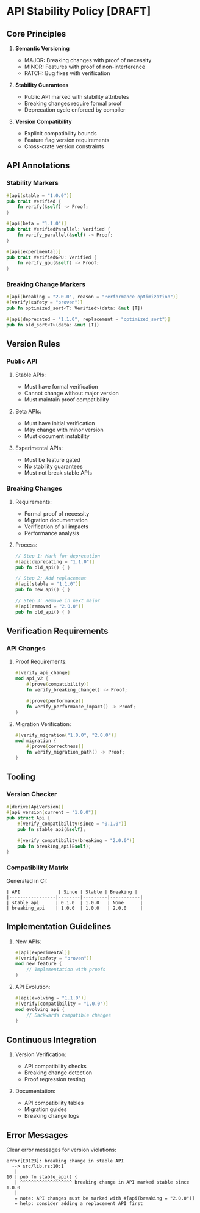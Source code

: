 # API Stability Policy [DRAFT]

## Core Principles

1. **Semantic Versioning**
   - MAJOR: Breaking changes with proof of necessity
   - MINOR: Features with proof of non-interference
   - PATCH: Bug fixes with verification

2. **Stability Guarantees**
   - Public API marked with stability attributes
   - Breaking changes require formal proof
   - Deprecation cycle enforced by compiler

3. **Version Compatibility**
   - Explicit compatibility bounds
   - Feature flag version requirements
   - Cross-crate version constraints

## API Annotations

### Stability Markers

```rust
#[api(stable = "1.0.0")]
pub trait Verified {
    fn verify(&self) -> Proof;
}

#[api(beta = "1.1.0")]
pub trait VerifiedParallel: Verified {
    fn verify_parallel(&self) -> Proof;
}

#[api(experimental)]
pub trait VerifiedGPU: Verified {
    fn verify_gpu(&self) -> Proof;
}
```

### Breaking Change Markers

```rust
#[api(breaking = "2.0.0", reason = "Performance optimization")]
#[verify(safety = "proven")]
pub fn optimized_sort<T: Verified>(data: &mut [T])

#[api(deprecated = "1.1.0", replacement = "optimized_sort")]
pub fn old_sort<T>(data: &mut [T])
```

## Version Rules

### Public API

1. Stable APIs:
   - Must have formal verification
   - Cannot change without major version
   - Must maintain proof compatibility

2. Beta APIs:
   - Must have initial verification
   - May change with minor version
   - Must document instability

3. Experimental APIs:
   - Must be feature gated
   - No stability guarantees
   - Must not break stable APIs

### Breaking Changes

1. Requirements:
   - Formal proof of necessity
   - Migration documentation
   - Verification of all impacts
   - Performance analysis

2. Process:
   ```rust
   // Step 1: Mark for deprecation
   #[api(deprecating = "1.1.0")]
   pub fn old_api() { }

   // Step 2: Add replacement
   #[api(stable = "1.1.0")]
   pub fn new_api() { }

   // Step 3: Remove in next major
   #[api(removed = "2.0.0")]
   pub fn old_api() { }
   ```

## Verification Requirements

### API Changes

1. Proof Requirements:
   ```rust
   #[verify_api_change]
   mod api_v2 {
       #[prove(compatibility)]
       fn verify_breaking_change() -> Proof;

       #[prove(performance)]
       fn verify_performance_impact() -> Proof;
   }
   ```

2. Migration Verification:
   ```rust
   #[verify_migration("1.0.0", "2.0.0")]
   mod migration {
       #[prove(correctness)]
       fn verify_migration_path() -> Proof;
   }
   ```

## Tooling

### Version Checker

```rust
#[derive(ApiVersion)]
#[api_version(current = "1.0.0")]
pub struct Api {
    #[verify_compatibility(since = "0.1.0")]
    pub fn stable_api(&self);

    #[verify_compatibility(breaking = "2.0.0")]
    pub fn breaking_api(&self);
}
```

### Compatibility Matrix

Generated in CI:
```
| API              | Since | Stable | Breaking |
|-----------------|--------|---------|-----------|
| stable_api      | 0.1.0  | 1.0.0   | None      |
| breaking_api    | 1.0.0  | 1.0.0   | 2.0.0     |
```

## Implementation Guidelines

1. New APIs:
   ```rust
   #[api(experimental)]
   #[verify(safety = "proven")]
   mod new_feature {
       // Implementation with proofs
   }
   ```

2. API Evolution:
   ```rust
   #[api(evolving = "1.1.0")]
   #[verify(compatibility = "1.0.0")]
   mod evolving_api {
       // Backwards compatible changes
   }
   ```

## Continuous Integration

1. Version Verification:
   - API compatibility checks
   - Breaking change detection
   - Proof regression testing

2. Documentation:
   - API compatibility tables
   - Migration guides
   - Breaking change logs

## Error Messages

Clear error messages for version violations:
```
error[E0123]: breaking change in stable API
  --> src/lib.rs:10:1
   |
10 | pub fn stable_api() {
   | ^^^^^^^^^^^^^^^^^^^ breaking change in API marked stable since 1.0.0
   |
   = note: API changes must be marked with #[api(breaking = "2.0.0")]
   = help: consider adding a replacement API first
``` 
